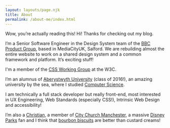 ```yaml
---
layout: layouts/page.njk
title: About
permalink: /about-me/index.html
---
```

Wow, you’re actually reading this! Hi! Thanks for checking out my blog.

I’m a Senior Software Engineer in the Design System team of the [BBC Product Group](https://careers.bbc.co.uk/content/What-We-Do/?locale=en_GB), based in MediaCityUK, Salford. We are rebuilding almost the entire website to work on a shared design system and a common framework and platform. It’s exciting stuff!

I'm a member of the [CSS Working Group](https://www.w3.org/Style/CSS/) at the W3C.

I’m an alumnus of [Aberystwyth University](https://www.aber.ac.uk/) (class of 2016!), an amazing university by the sea, where I studied [Computer Science](https://courses.aber.ac.uk/undergraduate/computer-science-degree-with-industrial-year/).

I am technically a full stack developer but really front-end, most interested in UX Engineering, Web Standards (especially CSS!), Intrinsic Web Design and accessibility!

I’m also a [Christian](https://talksat.withgoogle.com/talk/making-sense-of-god-an-invitation-to-the-skeptical), a member of [City Church Manchester](http://www.citychurchmanchester.org/), a massive [Disney Parks](https://en.wikipedia.org/wiki/Walt_Disney_Imagineering) fan and I think that [bourbon biscuits](https://en.wikipedia.org/wiki/Bourbon_biscuit) are better than custard creams!
